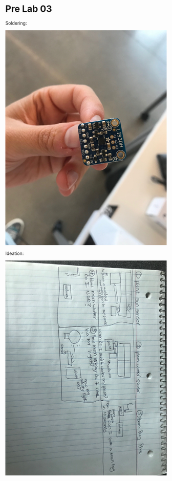 # Pre Lab 03

Soldering:

![Soldering](https://github.com/ziggydale45/Lab-02/blob/master/IMG_0407.JPG)

Ideation:

![Pre Lab 03](https://github.com/ziggydale45/Lab-02/blob/master/IMG_0406.JPG)


